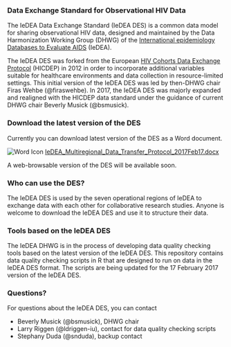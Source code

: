 ### Data Exchange Standard for Observational HIV Data
The IeDEA Data Exchange Standard (IeDEA DES) is a common data model for sharing observational HIV data, designed and maintained by the Data Harmonization Working Group (DHWG) of the [International epidemiology Databases to Evaluate AIDS](iedea.org) (IeDEA).

The IeDEA DES was forked from the European [HIV Cohorts Data Exchange Protocol](http://www.hicdep.org/) (HICDEP) in 2012 in order to incorporate additional variables suitable for healthcare environments and data collection in resource-limited settings. This initial version of the IeDEA DES was led by then-DHWG chair Firas Wehbe (@firaswehbe). In 2017, the IeDEA DES was majorly expanded and realigned with the HICDEP data standard under the guidance of current DHWG chair Beverly Musick (@bsmusick).

### Download the latest version of the DES
Currently you can download latest version of the DES as a Word document.

![Word Icon](http://iedea.github.io/images/doc.png "") [IeDEA_Multiregional_Data_Transfer_Protocol_2017Feb17.docx](http://iedea.github.io/downloads/IeDEA_Multiregional_Data_Transfer_Protocol_2017Feb17.docx)

A web-browsable version of the DES will be available soon.

### Who can use the DES?
The IeDEA DES is used by the seven operational regions of IeDEA to exchange data with each other for collaborative research studies. Anyone is welcome to download the IeDEA DES and use it to structure their data.

### Tools based on the IeDEA DES
The IeDEA DHWG is in the process of developing data quality checking tools based on the latest version of the IeDEA DES. This repository contains data quality checking scripts in R that are designed to run on data in the IeDEA DES format. The scripts are being updated for the 17 February 2017 version of the IeDEA DES.

### Questions?
For questions about the IeDEA DES, you can contact
- Beverly Musick (@bsmusick), DHWG chair
- Larry Riggen (@ldriggen-iu), contact for data quality checking scripts
- Stephany Duda (@snduda), backup contact
